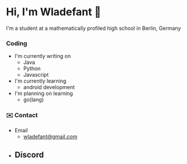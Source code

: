 # Hi, I'm Wladefant 👋
I'm a student at a mathematically profiled high school in Berlin, Germany  

### Coding
- I'm currently writing on
  - Java
  - Python
  - Javascript
- I'm currently learning
  - android development
- I'm planning on learning
  - go(lang)
  
 ### ✉️ Contact
 - Email
   - wladefant@gmail.com
 - Discord
   - 


<!--
**Pleezon/Pleezon** is a ✨ _special_ ✨ repository because its `README.md` (this file) appears on your GitHub profile.

Here are some ideas to get you started:

- 🔭 I’m currently working on ...
- 🌱 I’m currently learning ...
- 👯 I’m looking to collaborate on ...
- 🤔 I’m looking for help with ...
- 💬 Ask me about ...
- 📫 How to reach me: ...
- 😄 Pronouns: ...
- ⚡ Fun fact: ...
-->
